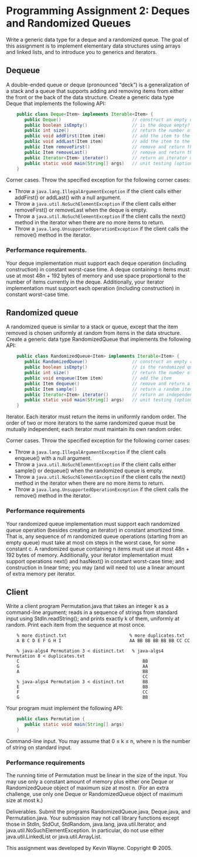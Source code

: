 
# Programming Assignment 2: Deques and Randomized Queues

Write a generic data type for a deque and a randomized queue. The goal of this assignment is to implement elementary data structures using arrays and linked lists, and to introduce you to generics and iterators.

## Dequeue

A double-ended queue or deque (pronounced “deck”) is a generalization of a stack and a queue that supports adding and removing items from either the front or the back of the data structure. Create a generic data type Deque that implements the following API:

``` java
    public class Deque<Item> implements Iterable<Item> {
       public Deque()                           // construct an empty deque
       public boolean isEmpty()                 // is the deque empty?
       public int size()                        // return the number of items on the deque
       public void addFirst(Item item)          // add the item to the front
       public void addLast(Item item)           // add the item to the end
       public Item removeFirst()                // remove and return the item from the front
       public Item removeLast()                 // remove and return the item from the end
       public Iterator<Item> iterator()         // return an iterator over items in order from front to end
       public static void main(String[] args)   // unit testing (optional)
    }
```

Corner cases.  Throw the specified exception for the following corner cases:

* Throw a `java.lang.IllegalArgumentException` if the client calls either addFirst() or addLast() with a null argument.
* Throw a `java.util.NoSuchElementException` if the client calls either removeFirst() or removeLast when the deque is empty.
* Throw a `java.util.NoSuchElementException` if the client calls the next() method in the iterator when there are no more items to return.
* Throw a `java.lang.UnsupportedOperationException` if the client calls the remove() method in the iterator. 

### Performance requirements.  

Your deque implementation must support each deque operation (including construction) in constant worst-case time. A deque containing n items must use at most 48n + 192 bytes of memory and use space proportional to the number of items currently in the deque. Additionally, your iterator implementation must support each operation (including construction) in constant worst-case time.

## Randomized queue

A randomized queue is similar to a stack or queue, except that the item removed is chosen uniformly at random from items in the data structure. Create a generic data type RandomizedQueue that implements the following API:

``` java
    public class RandomizedQueue<Item> implements Iterable<Item> {
       public RandomizedQueue()                 // construct an empty randomized queue
       public boolean isEmpty()                 // is the randomized queue empty?
       public int size()                        // return the number of items on the randomized queue
       public void enqueue(Item item)           // add the item
       public Item dequeue()                    // remove and return a random item
       public Item sample()                     // return a random item (but do not remove it)
       public Iterator<Item> iterator()         // return an independent iterator over items in random order
       public static void main(String[] args)   // unit testing (optional)
    }
```
Iterator.  Each iterator must return the items in uniformly random order. The order of two or more iterators to the same randomized queue must be mutually independent; each iterator must maintain its own random order.

Corner cases.  Throw the specified exception for the following corner cases:

* Throw a `java.lang.IllegalArgumentException` if the client calls enqueue() with a null argument.
* Throw a `java.util.NoSuchElementException` if the client calls either sample() or dequeue() when the randomized queue is empty.
* Throw a `java.util.NoSuchElementException` if the client calls the next() method in the iterator when there are no more items to return.
* Throw a `java.lang.UnsupportedOperationException` if the client calls the remove() method in the iterator. 

### Performance requirements

Your randomized queue implementation must support each randomized queue operation (besides creating an iterator) in constant amortized time. That is, any sequence of m randomized queue operations (starting from an empty queue) must take at most cm steps in the worst case, for some constant c. A randomized queue containing n items must use at most 48n + 192 bytes of memory. Additionally, your iterator implementation must support operations next() and hasNext() in constant worst-case time; and construction in linear time; you may (and will need to) use a linear amount of extra memory per iterator.

## Client

Write a client program Permutation.java that takes an integer k as a command-line argument; reads in a sequence of strings from standard input using StdIn.readString(); and prints exactly k of them, uniformly at random. Print each item from the sequence at most once.

```
    % more distinct.txt                        % more duplicates.txt
    A B C D E F G H I                          AA BB BB BB BB BB CC CC

    % java-algs4 Permutation 3 < distinct.txt   % java-algs4 Permutation 8 < duplicates.txt
    C                                               BB
    G                                               AA
    A                                               BB
                                                    CC
    % java-algs4 Permutation 3 < distinct.txt       BB
    E                                               BB
    F                                               CC
    G                                               BB
```

Your program must implement the following API:

``` java
    public class Permutation {
       public static void main(String[] args)
    }
```

Command-line input.  You may assume that 0 ≤ k ≤ n, where n is the number of string on standard input.

### Performance requirements

The running time of Permutation must be linear in the size of the input. You may use only a constant amount of memory plus either one Deque or RandomizedQueue object of maximum size at most n. (For an extra challenge, use only one Deque or RandomizedQueue object of maximum size at most k.)

Deliverables. Submit the programs RandomizedQueue.java, Deque.java, and Permutation.java. Your submission may not call library functions except those in StdIn, StdOut, StdRandom, java.lang, java.util.Iterator, and java.util.NoSuchElementException. In particular, do not use either java.util.LinkedList or java.util.ArrayList.

This assignment was developed by Kevin Wayne.
Copyright © 2005.
